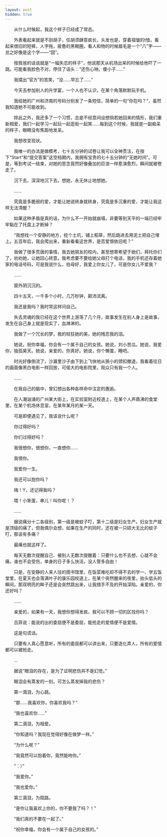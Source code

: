 ```yaml
---
layout: post
hidden: true
---
```

　　从什么时候起，我这个样子已经成了常态。

　　外表看起来就是不刮胡子，任胡须肆意疯长，头发也是，穿着褶皱的t恤，看起来很旧的短裤，人字拖，疲惫的黑眼圈，看人和物的时候眉毛是一个“八”字——总之好像是这个字——“囧”。

　　按我爸的话说就是“一幅失恋的样子”，他说那天从机场出来的时候给他吓了一跳。可能看我脸色不对，停住了话头：“还伤心呐，傻小子……”

　　我摆出“官方”的苦笑，“没……早忘了……”

　　今天去参加别人的升学宴，一个人也不认识，在某个角落默默玩手机。

　　我给她的广州和济南的号码分别发了一条短信，简单的一句“你在吗？”，虽然我知道她不可能收到。

　　除此之外，我还多了一个习惯，总是不经意间设想倘若她回来的情形，我们重新相爱，我们一起学习一起玩一起逛街一起笑……每到这个时候，我就是一副痴呆的样子，眼睛没有焦距地发呆。

　　我想改变现状。

　　我唯一的办法是做模考，七十五分钟的试卷让我可以全神贯注，在按下“Start”和“提交答案”这空档期内，我拥有宝贵的七十五分钟的“无她时间”。可是，等到考试一结束，对她的思念竟然好像叠加的巨浪一样愈演愈烈，瞬间就被卷走了。

　　沉下去，深深地沉下去。想她，永无休止地想她。

　　……

　　究竟是多脆弱的爱，才能让她说转身就转身，究竟是多沉重的爱，才能让我这样无法清醒？

　　如果这种矛盾是真的话，为什么不一开始就崩塌，非要等到天平的一端已经牢牢黏在了托盘上才断掉？

　　“我想找一个安静的地方，挖个土坑，铺上稻草，然后跳进去用泥土把自己埋上。五百年后，我会爬出来，重新看看这世界，是否爱恨依旧呢？”

　　我做了很多荒唐的事情，我去她朋友的校内，甚至想寄希望于她们，拜托你们了，劝劝她，让她回心转意。我考虑要不要给她父母打个电话，我的手机还存着她家的电话号码，可是我说什么，伯母好，我爱上你女儿了，可是你女儿不爱我？

　　……

　　窗外阴沉沉的。

　　四十五天，一千多个小时，几万秒钟，颠沛流离。

　　我还是我吗？我时常这样问自己。

　　失去灵魂的我已经在这个世界上游荡了几个月，故事发生在别人身上是故事，发生在自己身上就是现实了，血淋淋的。

　　我做了一个冗长的梦，我的轻狂她的美，她的残忍我的泪。

　　她说，祝你幸福，你会有一个属于自己的女孩。她说，刘小苦瓜。她说，我爱你，独孤昊天。她说，亲爱的，你真好。她说，你个懒蛋，睡吧。

　　时光好像倒流了，沙漏里沙子由下到上飞快地从狭小的颈扣撤退，我看着往日的画面像黑白电影一样回放，可偌大的电影院里，观众只有我一个人。

　　……

　　在我自己的脑中，曾幻想出各种各样命中注定的邂逅。

　　在人潮汹涌的广州某大街上，在实验室附近校道上，在某个人声鼎沸的食堂里，在某个机场休息室，在某年某月的某一天。

　　可是即便遇见了，我该说什么呢？

　　你过得好吗？

　　你们过得好吗？

　　我很想你，很想你，一直想你……

　　我恨你。

　　我爱你一生。

　　我还可以抱你吗？

　　嗨！Y，还记得我吗？

　　喂！小笨蛋，串儿！叫你呢！？

　　……

　　据说痛分十二各级别，第一级是被蚊子叮，第十二级是妇女生产。妇女生产就是顶级的痛了，但我偶尔会想，如果在生产的同时，还在被一只硕大无比的蚊子叮，那该有多痛？

　　最痛也就这样了。

　　每天无数次提醒自己、被别人无数次提醒着：只要什么也不去想，心就不会痛，谁也不会受伤，单身的日子多么快活，没人管多自由！

　　只是，在安静的人来人往的图书馆里，在饭菜难吃却不得不去的学一、学五饭堂里，在夏天也会落满叶子的康乐园校道上，在某个突然醒来的夜里，抬头低头的瞬间，那双明亮的眸子还是会突然跳出来，让我措手不及的开始深陷。亲爱的，你还好吗？

　　……

　　亲爱的，如果有一天，我想你想得发疯，我可以不顾一切的区找你吗？

　　吕菲说：能说的出的委屈便不是委屈，能抢走的爱情便不是爱情。

　　这是句谎话。

　　只要有人真心愿意听，所有的委屈都可以讲出来，只要造化弄人，所有的爱情都可以被抢走。

　　…

　　据说“眼泪的存在，是为了证明悲伤并不是幻觉。”

　　眼泪会有蒸发的一刻，可怎么蒸发掉我的悲伤？

　　第一滴泪，为心跳。

　　“那……我喜欢你，你喜欢我吗？”

　　“我也喜欢你……”

　　第二滴泪，为相爱。

　　“你知道吗？我现在觉得好像在做梦一样。”

　　“为什么呢？”

　　“我竟然可以抱着你，竟然能吻你。”

　　“：）”

　　“我爱你。”

　　“我也爱你。”

　　第三滴泪，为陌路。

　　“是你让我喜欢上你的，你不要我了吗？！”

　　“我们真的不要在一起了。”

　　“祝你幸福，你会有一个属于自己的女孩的。”